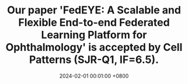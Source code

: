 ---
title: "Our paper 'FedEYE: A Scalable and Flexible End-to-end Federated Learning Platform for Ophthalmology' is accepted by Cell Patterns (SJR-Q1, IF=6.5)."
date: 2024-02-01 00:01:00 +0800
---